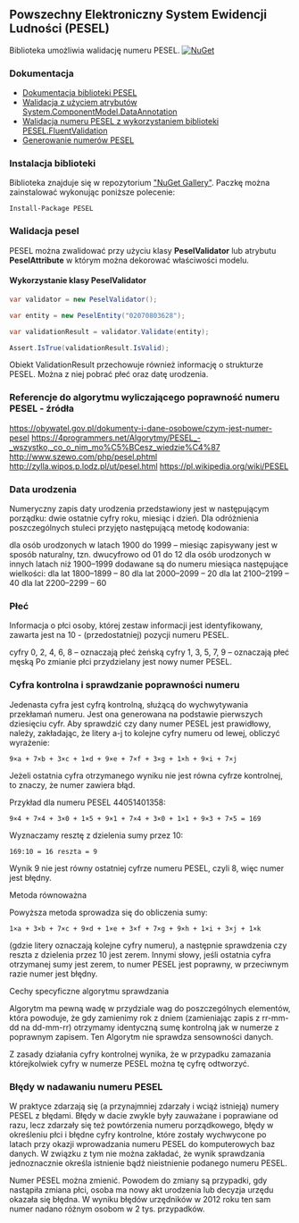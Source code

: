 ﻿## Powszechny Elektroniczny System Ewidencji Ludności (PESEL) 
Biblioteka umożliwia walidację numeru PESEL.
[![NuGet](https://img.shields.io/nuget/v/PESEL.svg)](https://www.nuget.org/packages/PESEL/) 

### Dokumentacja
- [Dokumentacja biblioteki PESEL](https://github.com/asienicki/PESEL/blob/master/PESEL/readme.md)
- [Walidacja z użyciem atrybutów System.ComponentModel.DataAnnotation](https://github.com/asienicki/PESEL/blob/master/PESEL.System.ComponentModel.DataAnnotations/readME.md)
- [Walidacja numeru PESEL z wykorzystaniem biblioteki PESEL.FluentValidation](https://github.com/asienicki/PESEL/blob/master/PESEL.FluentValidation/readME.md)
- [Generowanie numerów PESEL](https://github.com/asienicki/PESEL/blob/master/PESEL.Generator/readME.md)

### Instalacja biblioteki
Biblioteka znajduje się w repozytorium ["NuGet Gallery"](https://www.nuget.org/packages/PESEL). Paczkę można zainstalować wykonując poniższe polecenie:
```
Install-Package PESEL
```
### Walidacja pesel
PESEL można zwalidować przy użyciu klasy **PeselValidator** lub atrybutu **PeselAttribute** w którym można dekorować właściwości modelu.

#### Wykorzystanie klasy PeselValidator
```csharp
var validator = new PeselValidator();

var entity = new PeselEntity("02070803628");

var validationResult = validator.Validate(entity);

Assert.IsTrue(validationResult.IsValid);
```
Obiekt ValidationResult przechowuje również informację o strukturze PESEL. Można z niej pobrać płeć oraz datę urodzenia.

### Referencje do algorytmu wyliczającego poprawność numeru PESEL - źródła
https://obywatel.gov.pl/dokumenty-i-dane-osobowe/czym-jest-numer-pesel
https://4programmers.net/Algorytmy/PESEL_-_wszystko,_co_o_nim_mo%C5%BCesz_wiedzie%C4%87
http://www.szewo.com/php/pesel.phtml
http://zylla.wipos.p.lodz.pl/ut/pesel.html
https://pl.wikipedia.org/wiki/PESEL

### Data urodzenia
Numeryczny zapis daty urodzenia przedstawiony jest w następującym porządku: dwie ostatnie cyfry roku, miesiąc i dzień. Dla odróżnienia poszczególnych stuleci przyjęto następującą metodę kodowania:

dla osób urodzonych w latach 1900 do 1999 – miesiąc zapisywany jest w sposób naturalny, tzn. dwucyfrowo od 01 do 12
dla osób urodzonych w innych latach niż 1900–1999 dodawane są do numeru miesiąca następujące wielkości:
dla lat 1800–1899 – 80
dla lat 2000–2099 – 20
dla lat 2100–2199 – 40
dla lat 2200–2299 – 60


### Płeć
Informacja o płci osoby, której zestaw informacji jest identyfikowany, zawarta jest na 10 - (przedostatniej) pozycji numeru PESEL.

cyfry 0, 2, 4, 6, 8 – oznaczają płeć żeńską
cyfry 1, 3, 5, 7, 9 – oznaczają płeć męską
Po zmianie płci przydzielany jest nowy numer PESEL.

### Cyfra kontrolna i sprawdzanie poprawności numeru
Jedenasta cyfra jest cyfrą kontrolną, służącą do wychwytywania przekłamań numeru. 
Jest ona generowana na podstawie pierwszych dziesięciu cyfr. 
Aby sprawdzić czy dany numer PESEL jest prawidłowy, należy, zakładając, że litery a-j to kolejne cyfry numeru od lewej, obliczyć wyrażenie:

```
9×a + 7×b + 3×c + 1×d + 9×e + 7×f + 3×g + 1×h + 9×i + 7×j
```
Jeżeli ostatnia cyfra otrzymanego wyniku nie jest równa cyfrze kontrolnej, to znaczy, że numer zawiera błąd.

Przykład dla numeru PESEL 44051401358:
```
9×4 + 7×4 + 3×0 + 1×5 + 9×1 + 7×4 + 3×0 + 1×1 + 9×3 + 7×5 = 169
```
Wyznaczamy resztę z dzielenia sumy przez 10:
```
169:10 = 16 reszta = 9
```
Wynik 9 nie jest równy ostatniej cyfrze numeru PESEL, czyli 8, więc numer jest błędny.

Metoda równoważna

Powyższa metoda sprowadza się do obliczenia sumy:
```
1×a + 3×b + 7×c + 9×d + 1×e + 3×f + 7×g + 9×h + 1×i + 3×j + 1×k
```
(gdzie litery oznaczają kolejne cyfry numeru), a następnie sprawdzenia czy reszta z dzielenia przez 10 jest zerem. 
Innymi słowy, jeśli ostatnia cyfra otrzymanej sumy jest zerem, to numer PESEL jest poprawny, w przeciwnym razie numer jest błędny.

Cechy specyficzne algorytmu sprawdzania

Algorytm ma pewną wadę w przydziale wag do poszczególnych elementów,
która powoduje, że gdy zamienimy rok z dniem (zamieniając zapis z rr-mm-dd na dd-mm-rr) 
otrzymamy identyczną sumę kontrolną jak w numerze z poprawnym zapisem. 
Ten Algorytm nie sprawdza sensowności danych.

Z zasady działania cyfry kontrolnej wynika, że w przypadku zamazania którejkolwiek cyfry w numerze PESEL można tę cyfrę odtworzyć.

### Błędy w nadawaniu numeru PESEL
W praktyce zdarzają się (a przynajmniej zdarzały i wciąż istnieją) numery PESEL z błędami. 
Błędy w dacie zwykle były zauważane i poprawiane od razu, lecz zdarzały się też powtórzenia numeru porządkowego, 
błędy w określeniu płci i błędne cyfry kontrolne, 
które zostały wychwycone po latach przy okazji wprowadzania numeru PESEL do komputerowych baz danych. 
W związku z tym nie można zakładać, że wynik sprawdzania jednoznacznie określa istnienie bądź nieistnienie podanego numeru PESEL.

Numer PESEL można zmienić. 
Powodem do zmiany są przypadki, gdy nastąpiła zmiana płci, osoba ma nowy akt urodzenia lub decyzja urzędu okazała się błędna.
W wyniku błędów urzędników w 2012 roku ten sam numer nadano różnym osobom w 2 tys. przypadków.
